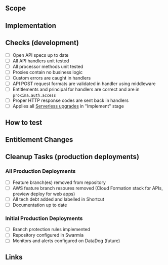 <!--

Please use the content below as a template for your pull request.
Feel free to remove sections which do not make sense.

-->

## Scope

<!-- Brief description of WHAT you’re doing and WHY. -->

## Implementation

<!--

Some description of HOW you achieved it. Perhaps give a high level description of the program flow. Did you need to refactor something? What trade-offs did you take? Are there things in here which you’d particularly like people to pay close attention to?

-->

## Checks (development)

- [ ] Open API specs up to date
- [ ] All API handlers unit tested
- [ ] All processor methods unit tested
- [ ] Proxies contain no business logic
- [ ] Custom errors are caught in handlers
- [ ] API POST request formats are validated in handler using middleware
- [ ] Entitlements and principal for handlers are correct and are in `proxima.auth.access`
- [ ] Proper HTTP response codes are sent back in handlers
- [ ] Applies all [Serverless upgrades](https://docs.google.com/spreadsheets/d/11wLrZ_MK5maaTpUfn7olxZIxOS731FdFNUcwgVyX1s4/edit#gid=1604261873) in "Implement" stage

## How to test

<!--

A straightforward scenario of how to test your changes could help colleagues that are not familiar with the part of the code that you are changing but want to see it in action.

A "How To Test" section can look something like this:

- Sign in with a user with tracks
- Activate `show_awesome_cat_gifs` feature (add `?feature.show_awesome_cat_gifs=1` to your URL)

-->

## Entitlement Changes

<!-- List of entitlements being introduced or updated -->

## Cleanup Tasks (production deployments)

### All Production Deployments

- [ ] Feature branch(es) removed from repository
- [ ] AWS feature branch resoures removed (Cloud Formation stack for APIs, preview deploy for web apps)
- [ ] All tech debt added and labelled in Shortcut
- [ ] Documentation up to date

### Initial Production Deployments

- [ ] Branch protection rules implemented
- [ ] Repository configured in Swarmia
- [ ] Monitors and alerts configured on DataDog (future)

## Links

<!-- Links to Miro boards or Figma design -->
